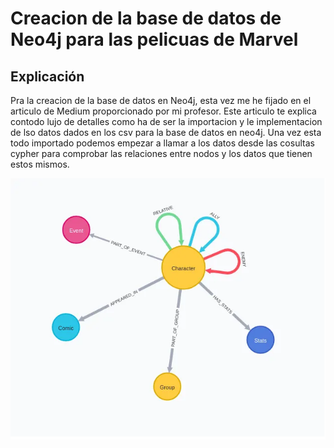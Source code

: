 # Creacion de la base de datos de Neo4j para las pelicuas de Marvel
## Explicación

Pra la creacion de la base de datos en Neo4j, esta vez me he fijado en el articulo de Medium proporcionado por mi profesor. Este articulo te explica contodo lujo de detalles como ha de ser la importacion y le implementacion de lso datos dados en los csv para la base de datos en neo4j. Una vez esta todo importado podemos empezar a llamar a los datos desde las cosultas cypher para comprobar las relaciones entre nodos y los datos que tienen estos mismos.

![Esquema de nodos y relacioens](Imagenes/esquema.png)
